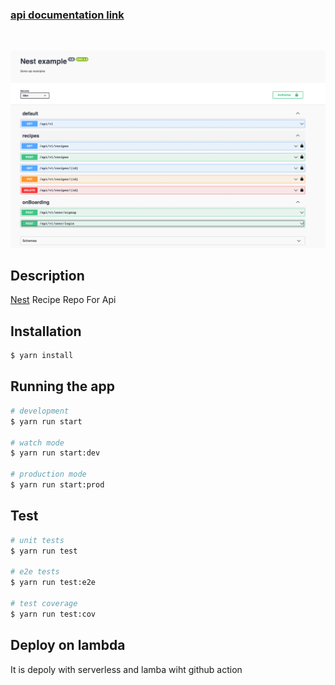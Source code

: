 ### [api documentation link](https://5io3opxq08.execute-api.us-east-1.amazonaws.com/dev/docs#/)

<br/>

<p align="center">
<img src="images/swagger.png" alt="Receipe SWIGGER App">
</p>

## Description

[Nest](https://nextjs-recipe-repo.vercel.app/) Recipe Repo For Api

## Installation

```bash
$ yarn install
```

## Running the app

```bash
# development
$ yarn run start

# watch mode
$ yarn run start:dev

# production mode
$ yarn run start:prod
```

## Test

```bash
# unit tests
$ yarn run test

# e2e tests
$ yarn run test:e2e

# test coverage
$ yarn run test:cov
```

## Deploy on lambda

It is depoly with serverless and lamba wiht github action
